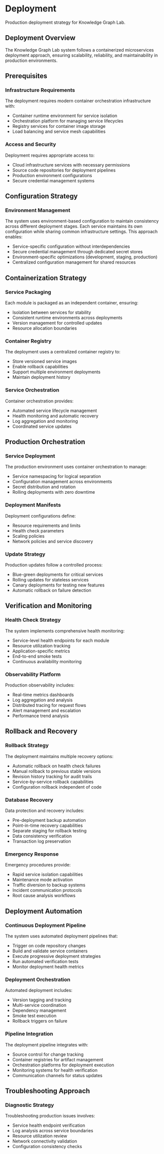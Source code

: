 # Deployment

Production deployment strategy for Knowledge Graph Lab.

## Deployment Overview

The Knowledge Graph Lab system follows a containerized microservices deployment approach, ensuring scalability, reliability, and maintainability in production environments.

## Prerequisites

### Infrastructure Requirements

The deployment requires modern container orchestration infrastructure with:
- Container runtime environment for service isolation
- Orchestration platform for managing service lifecycles
- Registry services for container image storage
- Load balancing and service mesh capabilities

### Access and Security

Deployment requires appropriate access to:
- Cloud infrastructure services with necessary permissions
- Source code repositories for deployment pipelines
- Production environment configurations
- Secure credential management systems

## Configuration Strategy

### Environment Management

The system uses environment-based configuration to maintain consistency across different deployment stages. Each service maintains its own configuration while sharing common infrastructure settings. This approach enables:

- Service-specific configuration without interdependencies
- Secure credential management through dedicated secret stores
- Environment-specific optimizations (development, staging, production)
- Centralized configuration management for shared resources

## Containerization Strategy

### Service Packaging

Each module is packaged as an independent container, ensuring:
- Isolation between services for stability
- Consistent runtime environments across deployments
- Version management for controlled updates
- Resource allocation boundaries

### Container Registry

The deployment uses a centralized container registry to:
- Store versioned service images
- Enable rollback capabilities
- Support multiple environment deployments
- Maintain deployment history

### Service Orchestration

Container orchestration provides:
- Automated service lifecycle management
- Health monitoring and automatic recovery
- Log aggregation and monitoring
- Coordinated service updates

## Production Orchestration

### Service Deployment

The production environment uses container orchestration to manage:
- Service namespacing for logical separation
- Configuration management across environments
- Secret distribution and rotation
- Rolling deployments with zero downtime

### Deployment Manifests

Deployment configurations define:
- Resource requirements and limits
- Health check parameters
- Scaling policies
- Network policies and service discovery

### Update Strategy

Production updates follow a controlled process:
- Blue-green deployments for critical services
- Rolling updates for stateless services
- Canary deployments for testing new features
- Automatic rollback on failure detection

## Verification and Monitoring

### Health Check Strategy

The system implements comprehensive health monitoring:
- Service-level health endpoints for each module
- Resource utilization tracking
- Application-specific metrics
- End-to-end smoke tests
- Continuous availability monitoring

### Observability Platform

Production observability includes:
- Real-time metrics dashboards
- Log aggregation and analysis
- Distributed tracing for request flows
- Alert management and escalation
- Performance trend analysis

## Rollback and Recovery

### Rollback Strategy

The deployment maintains multiple recovery options:
- Automatic rollback on health check failures
- Manual rollback to previous stable versions
- Revision history tracking for audit trails
- Service-by-service rollback capabilities
- Configuration rollback independent of code

### Database Recovery

Data protection and recovery includes:
- Pre-deployment backup automation
- Point-in-time recovery capabilities
- Separate staging for rollback testing
- Data consistency verification
- Transaction log preservation

### Emergency Response

Emergency procedures provide:
- Rapid service isolation capabilities
- Maintenance mode activation
- Traffic diversion to backup systems
- Incident communication protocols
- Root cause analysis workflows

## Deployment Automation

### Continuous Deployment Pipeline

The system uses automated deployment pipelines that:
- Trigger on code repository changes
- Build and validate service containers
- Execute progressive deployment strategies
- Run automated verification tests
- Monitor deployment health metrics

### Deployment Orchestration

Automated deployment includes:
- Version tagging and tracking
- Multi-service coordination
- Dependency management
- Smoke test execution
- Rollback triggers on failure

### Pipeline Integration

The deployment pipeline integrates with:
- Source control for change tracking
- Container registries for artifact management
- Orchestration platforms for deployment execution
- Monitoring systems for health verification
- Communication channels for status updates

## Troubleshooting Approach

### Diagnostic Strategy

Troubleshooting production issues involves:
- Service health endpoint verification
- Log analysis across service boundaries
- Resource utilization review
- Network connectivity validation
- Configuration consistency checks